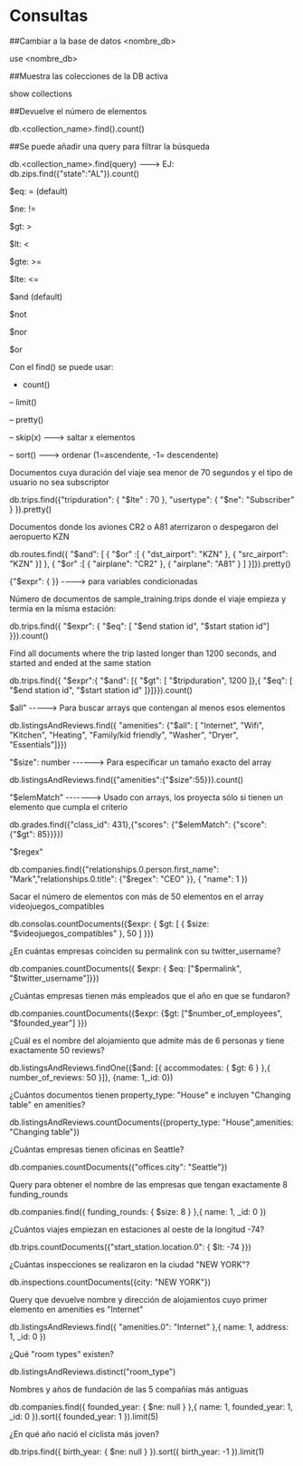 # Consultas

##Cambiar a la base de datos <nombre_db>

use <nombre_db>

##Muestra las colecciones de la DB activa

show collections

##Devuelve el número de elementos

db.<collection_name>.find().count()

##Se puede añadir una query para filtrar la búsqueda

db.<collection_name>.find(query) ---> EJ: db.zips.find({"state":"AL"}).count()

$eq: = (default)

$ne: !=

$gt: >

$lt: <

$gte: >=

$lte: <=

$and (default)

$not

$nor

$or


Con el find() se puede usar:

- count()

– limit()

– pretty()

– skip(x) ---> saltar x elementos

– sort() ---> ordenar (1=ascendente, -1= descendente)


Documentos cuya duración del viaje sea menor de 70 segundos y el tipo de usuario no sea subscriptor

db.trips.find({"tripduration": { "$lte" : 70 }, "usertype": { "$ne": "Subscriber" } }).pretty()

Documentos donde los aviones CR2 o A81 aterrizaron o despegaron del aeropuerto KZN

db.routes.find({ "$and": [ { "$or" :[ { "dst_airport": "KZN" }, { "src_airport": "KZN" }] }, { "$or" :[ { "airplane": "CR2" }, { "airplane": "A81" } ] }]}).pretty()

{"$expr": { <expression>}} ----> para variables condicionadas

Número de documentos de sample_training.trips donde el viaje empieza y termia en la misma estación:

db.trips.find({ "$expr": { "$eq": [ "$end station id", "$start station id"] }}).count()

Find all documents where the trip lasted longer than 1200 seconds, and started and ended at the same station

db.trips.find({ "$expr":{ "$and": [{ "$gt": [ "$tripduration", 1200 ]},{ "$eq": [ "$end station id", "$start station id" ]}]}}).count()

$all" -----> Para buscar arrays que contengan al menos esos elementos

db.listingsAndReviews.find({ "amenities": {"$all": [ "Internet", "Wifi", "Kitchen", "Heating", "Family/kid friendly", "Washer", "Dryer", "Essentials"]}})

"$size": number ------> Para especificar un tamaño exacto del array

db.listingsAndReviews.find({"amenities":{"$size":55}}).count()

"$elemMatch" -------> Usado con arrays, los proyecta sólo si tienen un elemento que cumpla el criterio

db.grades.find({"class_id": 431},{"scores": {"$elemMatch": {"score": {"$gt": 85}}}})

"$regex"

db.companies.find({"relationships.0.person.first_name": "Mark","relationships.0.title": {"$regex": "CEO" }}, { "name": 1 })

Sacar el número de elementos con más de 50 elementos en el array videojuegos_compatibles

db.consolas.countDocuments({$expr: { $gt: [ { $size: "$videojuegos_compatibles" }, 50 ] }})

¿En cuántas empresas coinciden su permalink con su twitter_username?

db.companies.countDocuments({ $expr: { $eq: ["$permalink", "$twitter_username"]}})

¿Cuántas empresas tienen más empleados que el año en que se fundaron?

db.companies.countDocuments({$expr: {$gt: ["$number_of_employees", "$founded_year"] }})

¿Cuál es el nombre del alojamiento que admite más de 6 personas y tiene exactamente 50 reviews?

db.listingsAndReviews.findOne({$and: [{ accommodates: { $gt: 6 } },{ number_of_reviews: 50 }]}, {name: 1,_id: 0})

¿Cuántos documentos tienen property_type: "House" e incluyen "Changing table" en amenities?

db.listingsAndReviews.countDocuments({property_type: "House",amenities: "Changing table"})

¿Cuántas empresas tienen oficinas en Seattle?

db.companies.countDocuments({"offices.city": "Seattle"})

Query para obtener el nombre de las empresas que tengan exactamente 8 funding_rounds

db.companies.find({ funding_rounds: { $size: 8 } },{ name: 1, _id: 0 })

¿Cuántos viajes empiezan en estaciones al oeste de la longitud -74?

db.trips.countDocuments({"start_station.location.0": { $lt: -74 }})

¿Cuántas inspecciones se realizaron en la ciudad "NEW YORK"?

db.inspections.countDocuments({city: "NEW YORK"})

Query que devuelve nombre y dirección de alojamientos cuyo primer elemento en amenities es "Internet"

db.listingsAndReviews.find({ "amenities.0": "Internet" },{ name: 1, address: 1, _id: 0 })

¿Qué "room types" existen?

db.listingsAndReviews.distinct("room_type")

Nombres y años de fundación de las 5 compañías más antiguas

db.companies.find({ founded_year: { $ne: null } },{ name: 1, founded_year: 1, _id: 0 }).sort({ founded_year: 1 }).limit(5)

¿En qué año nació el ciclista más joven?

db.trips.find({ birth_year: { $ne: null } }).sort({ birth_year: -1 }).limit(1)


